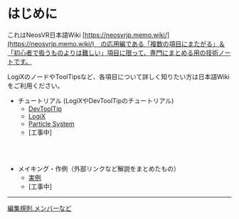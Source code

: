 # はじめに

これはNeosVR日本語Wiki [https://neosvrjp.memo.wiki/](https://neosvrjp.memo.wiki/)　の応用編である「複数の項目にまたがる」＆「初心者で扱うものよりは難しい」項目に限って、専門にまとめる用の技術ノートです。

LogiXのノードやToolTipsなど、各項目について詳しく知りたい方は日本語Wikiをご利用ください。
  
- チュートリアル (LogiXやDevToolTipのチュートリアル) 
  - [DevToolTip](tutorial/devtool.md)
  - [LogiX](tutorial/logix.md)  
  - [Particle System](tutorial/particlesystem.md)  
  - [工事中]
  
<br>
<br>

- メイキング・作例（外部リンクなど解説をまとめたもの）
  - [実例](examples/jiturei.md)  
  - [工事中]
  
----
[編集規則.メンバーなど](docs/contributings.md)



